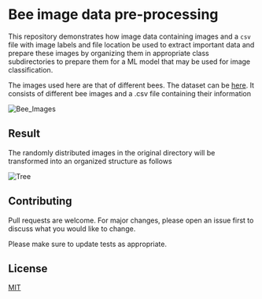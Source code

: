 # Bee image data pre-processing

This repository demonstrates how image data containing images and a ```csv``` file with image labels and file location be used to extract important data and prepare these images by organizing them in appropriate class subdirectories to prepare them for a ML model that may be used for image classification.

The images used here are that of different bees. The dataset can be [here](httpswww.kaggle.comjenny18honey-bee-annotated-images). It consists of different bee images and a .csv file containing their information 

![Bee_Images](imagesbee_pictures.png)


## Result

The randomly distributed images in the original directory will be transformed into an organized structure as follows

![Tree](processed_path.png)

## Contributing
Pull requests are welcome. For major changes, please open an issue first to discuss what you would like to change.

Please make sure to update tests as appropriate.

## License
[MIT](httpschoosealicense.comlicensesmit)